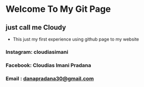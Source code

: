 # Welcome To My Git Page
## just call me Cloudy

- This just my first experience using github page to my website

### Instagram: cloudiasimani
### Facebook: Cloudias Imani Pradana
### Email : danapradana30@gmail.com
